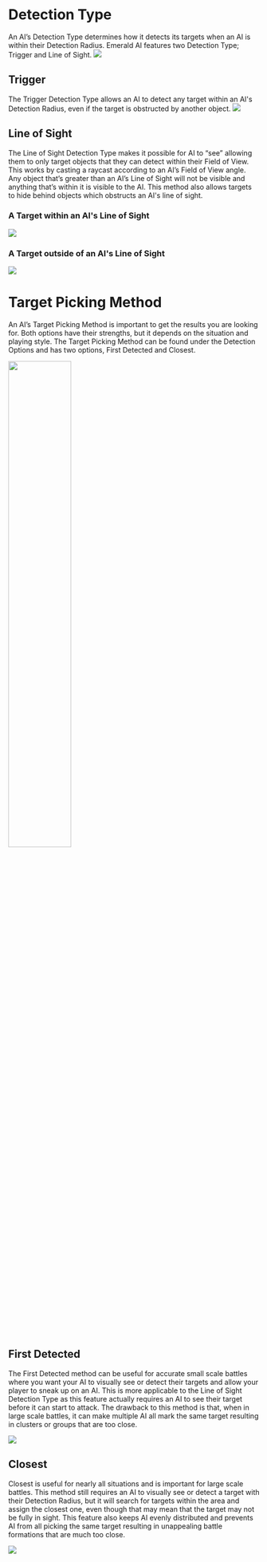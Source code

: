 # Detection Type
An AI’s Detection Type determines how it detects its targets when an AI is within their Detection Radius. Emerald AI features two Detection Type; Trigger and Line of Sight.
![](https://i.imgur.com/pT1YBmh.png)

## Trigger
The Trigger Detection Type allows an AI to detect any target within an AI's Detection Radius, even if the target is obstructed by another object.
![](https://i.imgur.com/fnHdHjB.png)

## Line of Sight
The Line of Sight Detection Type makes it possible for AI to “see” allowing them to only target objects that they can detect within their Field of View. This works by casting a raycast according to an AI’s Field of View angle. Any object that’s greater than an AI’s Line of Sight will not be visible and anything that’s within it is visible to the AI. This method also allows targets to hide behind objects which obstructs an AI's line of sight.

### A Target within an AI's Line of Sight
![](https://i.imgur.com/UQgLnnu.png)

### A Target outside of an AI's Line of Sight
![](https://i.imgur.com/5tPvJa2.png)


# Target Picking Method
An AI’s Target Picking Method is important to get the results you are looking for. Both options have their strengths, but it depends on the situation and playing style. The Target Picking Method can be found under the Detection Options and has two options, First Detected and Closest.

<img src="https://i.imgur.com/VdGd2NQ.png" width="50%">

## First Detected
The First Detected method can be useful for accurate small scale battles where you want your AI to visually see or detect their targets and allow your player to sneak up on an AI. This is more applicable to the Line of Sight Detection Type as this feature actually requires an AI to see their target before it can start to attack. The drawback to this method is that, when in large scale battles, it can make multiple AI all mark the same target resulting in clusters or groups that are too close.

![](https://i.imgur.com/waytpOY.gif)

## Closest
Closest is useful for nearly all situations and is important for large scale battles. This method still requires an AI to visually see or detect a target with their Detection Radius, but it will search for targets within the area and assign the closest one, even though that may mean that the target may not be fully in sight. This feature also keeps AI evenly distributed and prevents AI from all picking the same target resulting in unappealing battle formations that are much too close. 

![](https://i.imgur.com/qLc5o1M.gif)